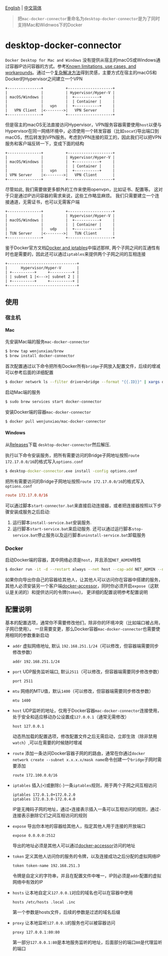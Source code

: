 [English](https://github.com/wenjunxiao/mac-docker-connector/blob/master/README.md) | [中文简体](https://github.com/wenjunxiao/mac-docker-connector/blob/master/README-ZH.md)

> 把`mac-docker-connector`重命名为`desktop-docker-connector`是为了同时支持Mac和Widnwos下的Docker
# desktop-docker-connector

  `Docker Desktop for Mac and Windows` 没有提供从宿主的macOS或Windows通过容器IP访问容器的方式。参考[Known limitations, use cases, and workarounds](https://docs.docker.com/docker-for-mac/networking/#i-cannot-ping-my-containers)。通过一个[复杂解决方法](https://pjw.io/articles/2018/04/25/access-to-the-container-network-of-docker-for-mac/)得到灵感，主要方式在宿主的macOS和Docker的Hypervisor之间建立一个VPN
```
+---------------+          +--------------------+
|               |          | Hypervisor/Hyper-V |
| macOS/Windows |          |  +-----------+     |
|               |          |  | Container |     |
|               |   vpn    |  +-----------+     |
|   VPN Client  |<-------->|   VPN Server       |
+---------------+          +--------------------+
```
  但是宿主的macOS无法直接访问Hypervisor，VPN服务容器需要使用`host`以便与Hypervisor在同一网络环境中，必须使用一个转发容器（比如`socat`)导出端口到macOS，然后转发到VPN服务。考虑到VPN连接的双工的，因此我们可以把VPN服务和客户端反转一下，变成下面的结构
```
+---------------+          +--------------------+
|               |          | Hypervisor/Hyper-V |
| macOS/Windows |          |  +-----------+     |
|               |          |  | Container |     |
|               |   vpn    |  +-----------+     |
| VPN Server    |<-------->|   VPN Client       |
+---------------+          +--------------------+
```
  尽管如此, 我们需要做更多额外的工作来使用openvpn，比如证书、配置等。
  这对于只是通过IP访问容器的需求来说，这些工作略显麻烦。
  我们只需要建立一个连接通道，无需证书，也可以无需客户端
```
+---------------+          +--------------------+
|               |          | Hypervisor/Hyper-V |
| macOS/Windows |          |  +-----------+     |
|               |          |  | Container |     |
|               |   udp    |  +-----------+     |
| TUN Server    |<-------->|   TUN Client       |
+---------------+          +--------------------+
```
  鉴于Docker官方文档[Docker and iptables](https://docs.docker.com/network/iptables/)中描述那样,
  两个子网之间的互通性有时也是需要的，因此还可以通过`iptables`来提供两个子网之间的互相连接
```
+-------------------------------+ 
|      Hypervisor/Hyper-V       | 
| +----------+     +----------+ | 
| | subnet 1 |<--->| subnet 2 | |
| +----------+     +----------+ |
+-------------------------------+
```

## 使用

### 宿主机

#### Mac
  先安装Mac端的服务`mac-docker-connector`
```bash
$ brew tap wenjunxiao/brew
$ brew install docker-connector
```

  首次配置通过以下命令把所有Docker所有`bridge`子网放入配置文件，后续的增减可以参考后面的详细配置
```bash
$ docker network ls --filter driver=bridge --format "{{.ID}}" | xargs docker network inspect --format "route {{range .IPAM.Config}}{{.Subnet}}{{end}}" >> "$(brew --prefix)/etc/docker-connector.conf"
```

  启动Mac端的服务
```bash
$ sudo brew services start docker-connector
```

  安装Docker端的容器`mac-docker-connector`
```bash
$ docker pull wenjunxiao/mac-docker-connector
```

#### Windows

  从[Releases](https://github.com/wenjunxiao/desktop-docker-connector/releases)下载 `desktop-docker-connector`然后解压.

  执行以下命令安装服务，把所有需要访问的Bridge子网地址按照`route 172.17.0.0/16`的格式写入`options.conf`
```cmd
$ desktop-docker-connector.exe install -config options.conf
```

  把所有需要访问的Bridge子网地址按照`route 172.17.0.0/16`的格式写入`options.conf`
```conf
route 172.17.0.0/16
```
  可以通过脚本`start-connector.bat`来直接启动连接器，或者把连接器按照以下步骤安装成服务之后启动:
  1. 运行脚本`install-service.bat`安装服务.
  2. 运行脚本`start-service.bat`来启动服务.
  还可以通过运行脚本`stop-service.bat`停止服务以及运行脚本`uninstall-service.bat`卸载服务

### Docker

  启动Docker端的容器，其中网络必须是`host`，并且添加`NET_ADMIN`特性
```bash
$ docker run -it -d --restart always --net host --cap-add NET_ADMIN --name mac-connector wenjunxiao/mac-docker-connector
```

  如果你向导出你自己的容器给其他人，让其他人可以访问你在容器中搭建的服务，其他人必须安装另一个客户端[docker-accessor](./accessor)，同时你必须开启`expose`（这默认是关闭的）和提供访问的令牌(`token`)，
  更详细的配置说明参考配置说明

## 配置说明

  基本的配置选项，通常你不需要修改他们，除非你的环境冲突（比如端口被占用，子网已使用）。
  一旦需要变更，那么Docker容器`mac-docker-connector`也需要使用相同的参数重新启动
* `addr` 虚拟网络地址, 默认 `192.168.251.1/24`（可以修改，但容器端需要同步修改参数）
  ```
  addr 192.168.251.1/24
  ```
* `port` UDP服务监听端口, 默认`2511`（可以修改，但容器端需要同步修改参数）
  ```
  port 2511
  ```
* `mtu` 网络的MTU值，默认`1400`（可以修改，但容器端需要同步修改参数）
  ```
  mtu 1400
  ```
* `host` UDP监听的地址，仅用于Docker容器`mac-docker-connector`连接使用，处于安全和适应移动办公设置成`127.0.0.1`（通常无需修改）
  ```
  host 127.0.0.1
  ```

  动态热加载的配置选项，修改配置文件之后无需启动，立即生效（除非禁用`watch`）,可以在需要的时候随时增减
* `route` 添加一条访问Docker容器子网的的路由，通常在你通过`docker network create --subnet x.x.x.x/mask name`命令创建一个`bridge`子网时需要添加
  ```
  route 172.100.0.0/16
  ```
* `iptables` 插入(`+`)或删除(`-`)一条`iptables`规则，用于两个子网之间互相访问
  ```
  iptables 172.0.1.0+172.0.2.0
  iptables 172.0.3.0-172.0.4.0
  ```
  IP是无掩码子网的地址，通过`+`连接表示插入一条可以互相访问的规则，通过`-`连接表示删除它们之间互相访问的规则
* `expose` 导出你本地的容器给其他人，指定其他人用于连接的开放端口
  ```
  expose 0.0.0.0:2512
  ```
  导出的地址必须是其他人可以通过[docker-accessor](./accessor)访问的地址
* `token` 定义其他人访问你的服务的令牌，以及连接成功之后分配的虚拟网络IP
  ```
  token token-name 192.168.251.3
  ```
  令牌是自定义的字符串，并且在配置文件中唯一，IP则必须是`addr`配置的虚拟网络中有效的IP
* `hosts` 让本地自定义`127.0.0.1`对应的域名也可以在容器中使用
  ```
  hosts /etc/hosts .local .inc
  ```
  第一个参数是hosts文件，后续的参数是过滤的域名后缀
* `proxy` 让本地监听`127.0.0.1`的服务也可以被容器访问
  ```
  proxy 127.0.0.1:80:80
  ```
  第一部分`127.0.0.1:80`是本地服务监听的地址，后面部分的端口`80`是代理监听的端口